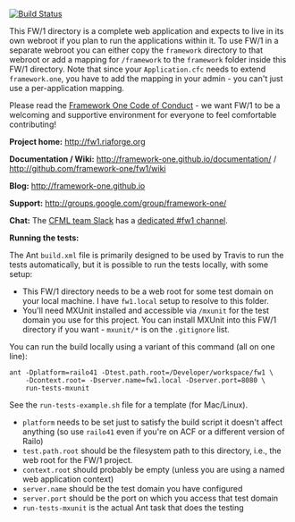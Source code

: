 [![Build Status](https://travis-ci.org/framework-one/fw1.png)](https://travis-ci.org/framework-one/fw1)

This FW/1 directory is a complete web application and expects to live in its own
webroot if you plan to run the applications within it. To use FW/1 in a separate
webroot you can either copy the `framework` directory to that webroot or add a mapping
for `/framework` to the `framework` folder inside this FW/1 directory. Note that since
your `Application.cfc` needs to extend `framework.one`, you have to add the mapping
in your admin - you can't just use a per-application mapping.

Please read the [Framework One Code of Conduct](CODE_OF_CONDUCT.md) - we want FW/1 to be a welcoming and supportive environment for everyone to feel comfortable contributing!

**Project home:** http://fw1.riaforge.org

**Documentation / Wiki:** http://framework-one.github.io/documentation/ / http://github.com/framework-one/fw1/wiki

**Blog:** http://framework-one.github.io

**Support:** http://groups.google.com/group/framework-one/

**Chat:** The [CFML team Slack](http://cfml-slack.herokuapp.com) has a [dedicated #fw1 channel](https://cfml.slack.com/messages/fw1/).

**Running the tests:**

The Ant `build.xml` file is primarily designed to be used by Travis to run the tests automatically, but it is possible to run the tests locally, with some setup:

* This FW/1 directory needs to be a web root for some test domain on your local machine. I have `fw1.local` setup to resolve to this folder.
* You'll need MXUnit installed and accessible via `/mxunit` for the test domain you use for this project. You can install MXUnit into this FW/1 directory if you want - `mxunit/*` is on the `.gitignore` list.

You can run the build locally using a variant of this command (all on one line):

    ant -Dplatform=railo41 -Dtest.path.root=/Developer/workspace/fw1 \
        -Dcontext.root= -Dserver.name=fw1.local -Dserver.port=8080 \
        run-tests-mxunit

See the `run-tests-example.sh` file for a template (for Mac/Linux).

* `platform` needs to be set just to satisfy the build script it doesn't affect anything (so use `railo41` even if you're on ACF or a different version of Railo)
* `test.path.root` should be the filesystem path to this directory, i.e., the web root for the FW/1 project.
* `context.root` should probably be empty (unless you are using a named web application context)
* `server.name` should be the test domain you have configured
* `server.port` should be the port on which you access that test domain
* `run-tests-mxunit` is the actual Ant task that does the testing
